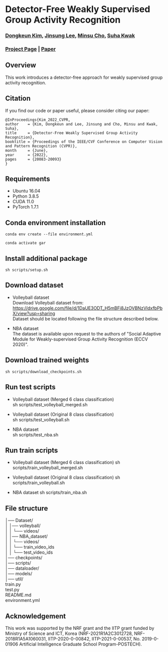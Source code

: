 # Detector-Free Weakly Supervised Group Activity Recognition

### [Dongkeun Kim](https://dk-kim.github.io/), [Jinsung Lee](https://cvlab.postech.ac.kr/lab/members.php), [Minsu Cho](https://cvlab.postech.ac.kr/~mcho/), [Suha Kwak](https://suhakwak.github.io/)

### [Project Page](http://cvlab.postech.ac.kr/research/DFWSGAR/) | [Paper](https://arxiv.org/abs/2204.02139)

## Overview
This work introduces a detector-free approach for weakly supervised group activity recognition. 


## Citation
If you find our code or paper useful, please consider citing our paper:

    @InProceedings{Kim_2022_CVPR,
    author    = {Kim, Dongkeun and Lee, Jinsung and Cho, Minsu and Kwak, Suha},
    title     = {Detector-Free Weakly Supervised Group Activity Recognition},
    booktitle = {Proceedings of the IEEE/CVF Conference on Computer Vision and Pattern Recognition (CVPR)},
    month     = {June},
    year      = {2022},
    pages     = {20083-20093}
    }

## Requirements

- Ubuntu 16.04
- Python 3.8.5
- CUDA 11.0
- PyTorch 1.7.1

## Conda environment installation
    conda env create --file environment.yml

    conda activate gar
    
## Install additional package
    sh scripts/setup.sh
    
## Download dataset
- Volleyball dataset <br/>
Download Volleyball dataset from:   <br/> 
https://drive.google.com/file/d/1DaUE3ODT_H5mBFi8JzOVBNzVldxfbPbX/view?usp=sharing      
Dataset should be located following the file structure described below. <br/>

- NBA dataset <br/>
The dataset is available upon request to the authors of 
  "Social Adaptive Module for Weakly-supervised Group Activity Recognition (ECCV 2020)". 
  

## Download trained weights
    sh scripts/download_checkpoints.sh

## Run test scripts

- Volleyball dataset (Merged 6 class classification)  
    sh scripts/test_volleyball_merged.sh

- Volleyball dataset (Original 8 class classification)   
    sh scripts/test_volleyball.sh

- NBA dataset  
    sh scripts/test_nba.sh


## Run train scripts

- Volleyball dataset (Merged 6 class classification)
    sh scripts/train_volleyball_merged.sh

- Volleyball dataset (Original 8 class classification)
    sh scripts/train_volleyball.sh

- NBA dataset
    sh scripts/train_nba.sh



## File structure

│── Dataset/ <br/>
│   │── volleyball/ <br/>
│   │    └── videos/ <br/>
│   │── NBA_dataset/ <br/>
│   │    └── videos/ <br/>
│   │    └── train_video_ids <br/>
│   │    └── test_video_ids <br/>
│── checkpoints/ <br/>
│── scripts/ <br/>
│── dataloader/ <br/>
│── models/ <br/>
│── util/ <br/>
train.py <br/>
test.py <br/>
README.md <br/> 
environment.yml <br/>


## Acknowledgement
This work was supported by the NRF grant and the IITP grant funded by Ministry of Science and ICT, Korea (NRF-2021R1A2C3012728, NRF-2018R1A5A1060031, IITP-2020-0-00842, IITP-2021-0-00537, No. 2019-0-01906 Artificial Intelligence Graduate School Program-POSTECH). 

